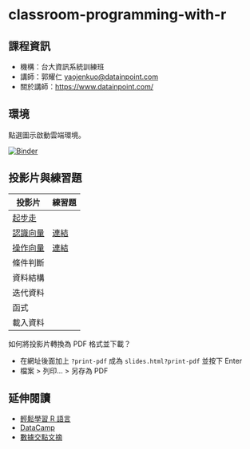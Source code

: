 # classroom-programming-with-r

## 課程資訊

- 機構：台大資訊系統訓練班
- 講師：郭耀仁 <yaojenkuo@datainpoint.com> 
- 關於講師：<https://www.datainpoint.com/>

## 環境

點選圖示啟動雲端環境。

[![Binder](https://mybinder.org/badge_logo.svg)](https://mybinder.org/v2/gh/datainpoint/mybinder-jovyans-assembles/main?urlpath=rstudio)

## 投影片與練習題

|投影片|練習題|
|-----|-----|
|[起步走](https://datainpoint.github.io/chapter-getting-started-with-r/slides.html)||
|[認識向量](https://datainpoint.github.io/chapter-understanding-vectors-in-r/slides.html)|[連結](https://mybinder.org/v2/gh/datainpoint/chapter-understanding-vectors-in-r/HEAD?filepath=exercises.ipynb)|
|[操作向量](https://datainpoint.github.io/chapter-manipulating-vectors-in-r/slides.html)|[連結](https://mybinder.org/v2/gh/datainpoint/chapter-manipulating-vectors-in-r/HEAD?filepath=exercises.ipynb)|
|條件判斷||
|資料結構||
|迭代資料||
|函式||
|載入資料||

如何將投影片轉換為 PDF 格式並下載？
- 在網址後面加上 `?print-pdf` 成為 `slides.html?print-pdf` 並按下 Enter
- 檔案 > 列印... > 另存為 PDF

## 延伸閱讀

- [輕鬆學習 R 語言](https://www.datainpoint.com/r-essentials)
- [DataCamp](https://www.datacamp.com/search?q=R&tap_a=5644-dce66f&tap_s=194899-1fb421&utm_medium=affiliate&utm_source=tonykuo)
- [數據交點文摘](https://datainpoint.substack.com/about)
